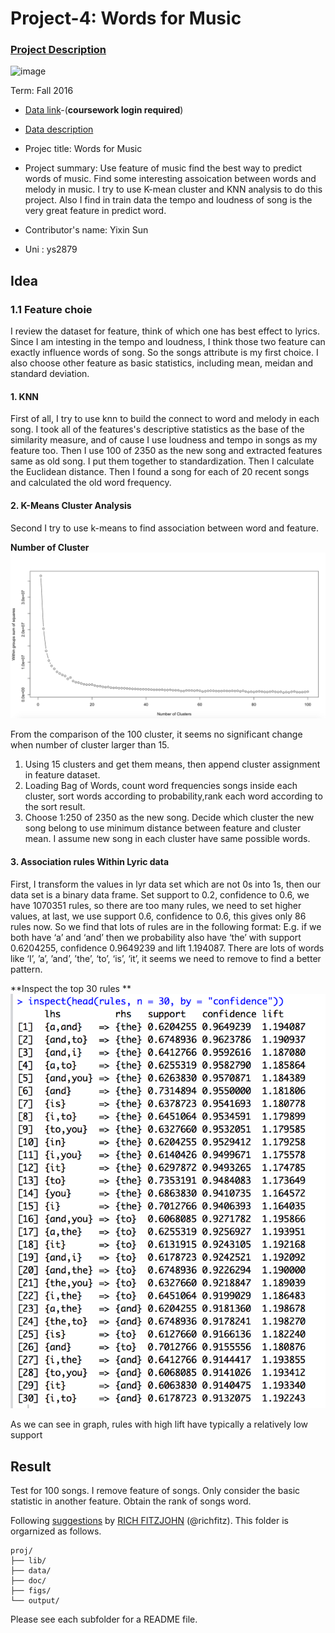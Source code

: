 # Project-4: Words for Music

### [Project Description](doc/project4_desc.md)

![image](http://cdn.newsapi.com.au/image/v1/f7131c018870330120dbe4b73bb7695c?width=650)

Term: Fall 2016

+ [Data link](https://courseworks2.columbia.edu/courses/11849/files/folder/Project_Files?preview=763391)-(**coursework login required**)
+ [Data description](doc/readme.html)

+ Projec title: Words for Music
+ Project summary: Use feature of music find the best way to predict words of music. Find some interesting assoication between words and melody in music. I try to use K-mean cluster and KNN analysis to do this project. Also I find in train data the tempo and loudness of song is the very great feature in predict word. 

+ Contributor's name: Yixin Sun
+ Uni : ys2879

## Idea

### 1.1 Feature choie
I review the dataset for feature, think of which one has best effect to lyrics. Since I am intesting in the tempo and loudness, I think those two feature can exactly influence words of song. So the songs attribute is my first choice. I also choose other feature as basic statistics, including mean, meidan and standard deviation.

#### 1. KNN 

First of all, I try to use knn to build the connect to word and melody in each song. 
I took all of the features's descriptive statistics as the base of the similarity measure, and of cause I use loudness and tempo in songs as my feature too. Then I use 100 of 2350 as the new song and extracted features same as old song. I put them together to standardization. Then I calculate the Euclidean distance. Then I found a song for each of 20 recent songs and calculated the old word frequency.


#### 2. K-Means Cluster Analysis

Second I try to use k-means to find association between word and feature.

**Number of Cluster**
![image](https://github.com/TZstatsADS/Fall2016-proj4-sunyixin/blob/master/doc/Number%20of%20Clusters.png)

From the comparison of the 100 cluster, it seems no significant change when number of cluster larger than 15. 

1. Using 15 clusters and get them means, then append cluster assignment in feature dataset.
2. Loading Bag of Words, count word frequencies songs inside each cluster, sort words according to probability,rank each word according to the sort result.
3. Choose 1:250 of 2350 as the new song. Decide which cluster the new song belong to use minimum distance between feature and cluster mean. I assume new song in each cluster have same possible words.

#### 3. Association rules Within Lyric data

First, I transform the values in lyr data set which are not 0s into 1s, then our data set is a binary data frame. Set support to 0.2, confidence to 0.6, we have 1070351 rules,  so there are too many rules, we need to set higher values, at last, we use support 0.6, confidence to 0.6, this gives only 86 rules now. So we find that lots of rules are in the following format: E.g. if we both have ‘a’ and ‘and’ then we probability also have ‘the’ with support 0.6204255, confidence 0.9649239 and lift 1.194087. There are lots of words like ‘I’, ’a’, ’and’, ’the’, ‘to’, ‘is’, ‘it’, it seems we need to remove to find a better pattern.

**Inspect the top 30 rules **
![image](https://github.com/TZstatsADS/Fall2016-proj4-sunyixin/blob/master/doc/30%20rules.png)

As we can see in graph, rules with high lift have typically a relatively low support

## Result

Test for 100 songs. I remove feature of songs. Only consider the basic statistic in another feature. Obtain the rank of songs word.

	
Following [suggestions](http://nicercode.github.io/blog/2013-04-05-projects/) by [RICH FITZJOHN](http://nicercode.github.io/about/#Team) (@richfitz). This folder is orgarnized as follows.

```
proj/
├── lib/
├── data/
├── doc/
├── figs/
└── output/
```

Please see each subfolder for a README file.


